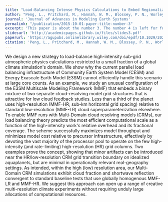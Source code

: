 ```yaml
---
title: "Load-Balancing Intense Physics Calculations to Embed Regionalized High-Resolution Cloud Resolving Models in the E3SM and CESM Climate Models"
author: "Peng, L., Pritchard, M., Hannah, W. M., Blossey, P. N., Worley, P. H., & Bretherton, C. S."
journal: 'Journal of Advances in Modeling Earth Systems'
permalink: "/publication/2015-10-01-paper-title-number-3"
excerpt: 'This paper is about the number 3. The number 4 is left for future work.'
slidesurl: 'http://academicpages.github.io/files/slides3.pdf'
paperurl: 'https://agupubs.onlinelibrary.wiley.com/doi/epdf/10.1029/2021MS002841'
citation: 'Peng, L., Pritchard, M., Hannah, W. M., Blossey, P. N., Worley, P. H., & Bretherton, C. S. (2022). Load- balancing intense physics calculations to embed regionalized high-resolution cloud resolving models in the E3SM and CESM climate models. Journal of Advances in Modeling Earth Systems, 14, e2021MS002841. https://doi. org/10.1029/2021MS002841'
---
```


We design a new strategy to load-balance high-intensity sub-grid atmospheric physics calculations restricted to a small fraction of a global climate simulation's domain. We show why the current parallel load balancing infrastructure of Community Earth System Model (CESM) and Energy Exascale Earth Model (E3SM) cannot efficiently handle this scenario at large core counts. As an example, we study an unusual configuration of the E3SM Multiscale Modeling Framework (MMF) that embeds a binary mixture of two separate cloud-resolving model grid structures that is attractive for low cloud feedback studies. Less than a third of the planet uses high-resolution (MMF-HR; sub-km horizontal grid spacing) relative to standard low-resolution (MMF-LR) cloud superparameterization elsewhere. To enable MMF runs with Multi-Domain cloud resolving models (CRMs), our load balancing theory predicts the most efficient computational scale as a function of the high-intensity work's relative overhead and its fractional coverage. The scheme successfully maximizes model throughput and minimizes model cost relative to precursor infrastructure, effectively by devoting the vast majority of the processor pool to operate on the few high-intensity (and rate-limiting) high-resolution (HR) grid columns. Two examples prove the concept, showing that minor artifacts can be introduced near the HR/low-resolution CRM grid transition boundary on idealized aquaplanets, but are minimal in operationally relevant real-geography settings. As intended, within the high (low) resolution area, our Multi-Domain CRM simulations exhibit cloud fraction and shortwave reflection convergent to standard baseline tests that use globally homogenous MMF-LR and MMF-HR. We suggest this approach can open up a range of creative multi-resolution climate experiments without requiring unduly large allocations of computational resources.